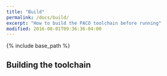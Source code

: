 ```yaml
---
title: "Build"
permalink: /docs/build/
excerpt: "How to build the PACO toolchain before running"
modified: 2016-08-01T09:36:36-04:00
---
```


{% include base_path %}

## Building the toolchain

